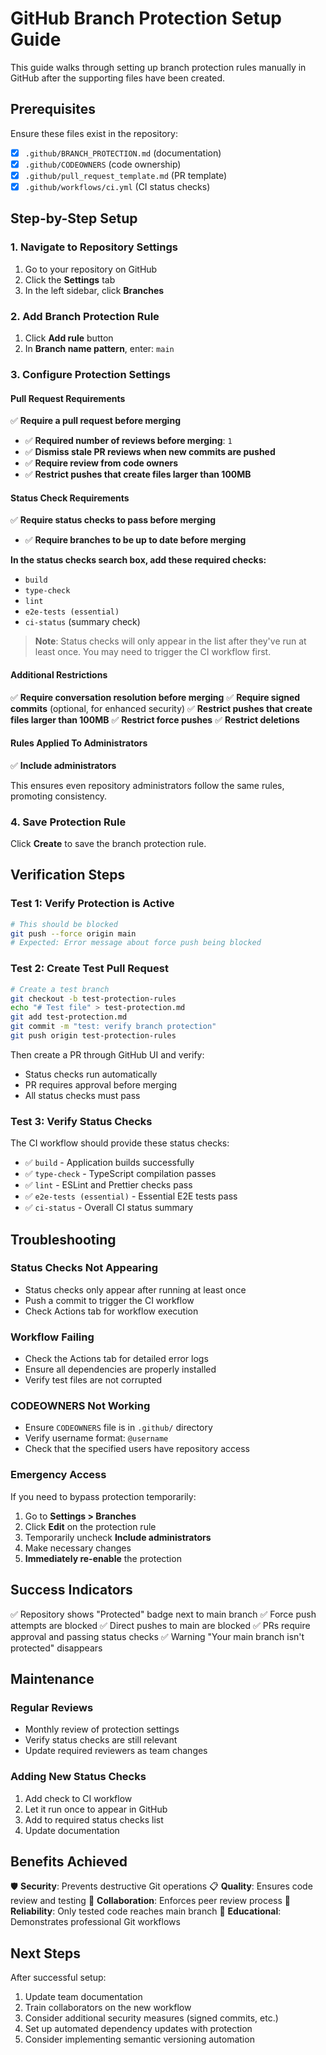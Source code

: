 # GitHub Branch Protection Setup Guide

This guide walks through setting up branch protection rules manually in GitHub after the supporting files have been created.

## Prerequisites

Ensure these files exist in the repository:

- [x] `.github/BRANCH_PROTECTION.md` (documentation)
- [x] `.github/CODEOWNERS` (code ownership)
- [x] `.github/pull_request_template.md` (PR template)
- [x] `.github/workflows/ci.yml` (CI status checks)

## Step-by-Step Setup

### 1. Navigate to Repository Settings

1. Go to your repository on GitHub
2. Click the **Settings** tab
3. In the left sidebar, click **Branches**

### 2. Add Branch Protection Rule

1. Click **Add rule** button
2. In **Branch name pattern**, enter: `main`

### 3. Configure Protection Settings

#### Pull Request Requirements

✅ **Require a pull request before merging**

- ✅ **Required number of reviews before merging**: `1`
- ✅ **Dismiss stale PR reviews when new commits are pushed**
- ✅ **Require review from code owners**
- ✅ **Restrict pushes that create files larger than 100MB**

#### Status Check Requirements

✅ **Require status checks to pass before merging**

- ✅ **Require branches to be up to date before merging**

**In the status checks search box, add these required checks:**

- `build`
- `type-check`
- `lint`
- `e2e-tests (essential)`
- `ci-status` (summary check)

> **Note**: Status checks will only appear in the list after they've run at least once. You may need to trigger the CI workflow first.

#### Additional Restrictions

✅ **Require conversation resolution before merging**
✅ **Require signed commits** (optional, for enhanced security)
✅ **Restrict pushes that create files larger than 100MB**
✅ **Restrict force pushes**
✅ **Restrict deletions**

#### Rules Applied To Administrators

✅ **Include administrators**

This ensures even repository administrators follow the same rules, promoting consistency.

### 4. Save Protection Rule

Click **Create** to save the branch protection rule.

## Verification Steps

### Test 1: Verify Protection is Active

```bash
# This should be blocked
git push --force origin main
# Expected: Error message about force push being blocked
```

### Test 2: Create Test Pull Request

```bash
# Create a test branch
git checkout -b test-protection-rules
echo "# Test file" > test-protection.md
git add test-protection.md
git commit -m "test: verify branch protection"
git push origin test-protection-rules
```

Then create a PR through GitHub UI and verify:

- Status checks run automatically
- PR requires approval before merging
- All status checks must pass

### Test 3: Verify Status Checks

The CI workflow should provide these status checks:

- ✅ `build` - Application builds successfully
- ✅ `type-check` - TypeScript compilation passes
- ✅ `lint` - ESLint and Prettier checks pass
- ✅ `e2e-tests (essential)` - Essential E2E tests pass
- ✅ `ci-status` - Overall CI status summary

## Troubleshooting

### Status Checks Not Appearing

- Status checks only appear after running at least once
- Push a commit to trigger the CI workflow
- Check Actions tab for workflow execution

### Workflow Failing

- Check the Actions tab for detailed error logs
- Ensure all dependencies are properly installed
- Verify test files are not corrupted

### CODEOWNERS Not Working

- Ensure `CODEOWNERS` file is in `.github/` directory
- Verify username format: `@username`
- Check that the specified users have repository access

### Emergency Access

If you need to bypass protection temporarily:

1. Go to **Settings > Branches**
2. Click **Edit** on the protection rule
3. Temporarily uncheck **Include administrators**
4. Make necessary changes
5. **Immediately re-enable** the protection

## Success Indicators

✅ Repository shows "Protected" badge next to main branch
✅ Force push attempts are blocked
✅ Direct pushes to main are blocked
✅ PRs require approval and passing status checks
✅ Warning "Your main branch isn't protected" disappears

## Maintenance

### Regular Reviews

- Monthly review of protection settings
- Verify status checks are still relevant
- Update required reviewers as team changes

### Adding New Status Checks

1. Add check to CI workflow
2. Let it run once to appear in GitHub
3. Add to required status checks list
4. Update documentation

## Benefits Achieved

🛡️ **Security**: Prevents destructive Git operations
📋 **Quality**: Ensures code review and testing
🤝 **Collaboration**: Enforces peer review process
🚀 **Reliability**: Only tested code reaches main branch
📖 **Educational**: Demonstrates professional Git workflows

## Next Steps

After successful setup:

1. Update team documentation
2. Train collaborators on the new workflow
3. Consider additional security measures (signed commits, etc.)
4. Set up automated dependency updates with protection
5. Consider implementing semantic versioning automation
